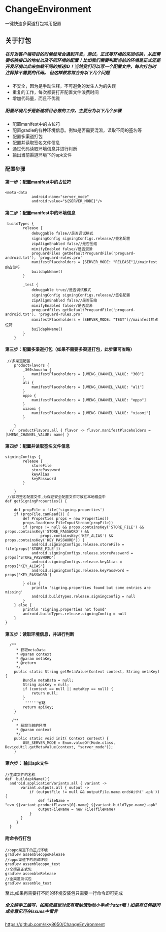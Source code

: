 # ChangeEnvironment
一键快速多渠道打包常用配置

## 关于打包

##### 在开发客户端项目的时候经常会遇到开发，测试，正式等环境的来回切换，从而需要切换接口的地址以及不同环境的配置！比如我们需要判断当前的环境是正式还是开发环境以此来加载不同的推送ID！当然我们可以写一个配置文件，每次打包时注释掉不需要的代码。 但这样做常常会有以下几个问题
* 不安全，因为是手动注释，不可避免的发生人为的失误
* 重复的工作，每次都要打开配置文件浪费时间
* 增加代码量，而且不优雅


##### 配置环境几乎是新建项目必做的工作，主要分为以下几个步骤
* 配置manifest中的占位符
* 配置gradle的各种环境信息。例如是否需要混淆，读取不同的签名等
* 配置多渠道打包
* 配置并读取签名文件信息
* 通过代码读取环境信息并进行判断
* 输出当前渠道环境下的apk文件

### 配置步骤
#### 第一步：配置manifest中的占位符
```
<meta-data
            android:name="server_mode"
            android:value="${SERVER_MODE}"/>
```
#### 第二步：配置manifest中的环境信息

```
 buildTypes {
        release {
            debuggable false//是否调试模式
            signingConfig signingConfigs.release//签名配置
            zipAlignEnabled false//是否压缩
            minifyEnabled false//是否混淆
            proguardFiles getDefaultProguardFile('proguard-android.txt'), 'proguard-rules.pro'
            manifestPlaceholders = [SERVER_MODE: "RELEASE"]//mainfest的占位符
            buildapkName()
        }

        _test {
            debuggable true//是否调试模式
            signingConfig signingConfigs.release//签名配置
            zipAlignEnabled false//是否压缩
            minifyEnabled false//是否混淆
            proguardFiles getDefaultProguardFile('proguard-android.txt'), 'proguard-rules.pro'
            manifestPlaceholders = [SERVER_MODE: "TEST"]//mainfest的占位符
            buildapkName()
        }
    }
```
#### 第三步：配置多渠道打包（如果不需要多渠道打包，此步骤可省略）
```
 //多渠道配置
    productFlavors {
        _360shouzhu {
            manifestPlaceholders = [UMENG_CHANNEL_VALUE: "360"]
        }
        ali {
            manifestPlaceholders = [UMENG_CHANNEL_VALUE: "ali"]
        }
        oppo {
            manifestPlaceholders = [UMENG_CHANNEL_VALUE: "oppo"]
        }
        xiaomi {
            manifestPlaceholders = [UMENG_CHANNEL_VALUE: "xiaomi"]
        }

    }
  //  productFlavors.all { flavor -> flavor.manifestPlaceholders = [UMENG_CHANNEL_VALUE: name] }
```

#### 第四步：配置并读取签名文件信息
```
signingConfigs {
        release {
            storeFile
            storePassword
            keyAlias
            keyPassword
        }

    }      
 //读取签名配置文件,为保证安全配置文件可放在本地磁盘中
def getSigningProperties() {

    def propFile = file('signing.properties')
    if (propFile.canRead()) {
        def Properties props = new Properties()
        props.load(new FileInputStream(propFile))
        if (props != null && props.containsKey('STORE_FILE') && props.containsKey('STORE_PASSWORD') &&
                props.containsKey('KEY_ALIAS') && props.containsKey('KEY_PASSWORD')) {
            android.signingConfigs.release.storeFile = file(props['STORE_FILE'])
            android.signingConfigs.release.storePassword = props['STORE_PASSWORD']
            android.signingConfigs.release.keyAlias = props['KEY_ALIAS']
            android.signingConfigs.release.keyPassword = props['KEY_PASSWORD']

        } else {
            println 'signing.properties found but some entries are missing'
            android.buildTypes.release.signingConfig = null
        }
    } else {
        println 'signing.properties not found'
        android.buildTypes.release.signingConfig = null
    }
} 
```

#### 第五步：读取环境信息，并进行判断
```
  /**
     * 获取metaData
     * @param context
     * @param metaKey
     * @return
     */
    public static String getMetaValue(Context context, String metaKey) {
        Bundle metaData = null;
        String apiKey = null;
        if (context == null || metaKey == null) {
            return null;
        }
         ''''''省略
        return apiKey;
    }

   /**
     * 获取当前的环境
     * @param context
     */
    public static void init( Context context) {
        USE_SERVER_MODE = Enum.valueOf(Mode.class, DeviceUtil.getMetaValue(context, "server_mode"));
    }
```
#### 第六步： 输出apk文件
```
//生成文件的名称
def  buildapkName(){
  android.applicationVariants.all { variant ->
       variant.outputs.all { output ->
           if (outputFile != null && outputFile.name.endsWith('.apk')) {
               def fileName = "evn_${variant.productFlavors[0].name}_${variant.buildType.name}.apk"
               outputFileName = new File(fileName)
           }
       }
     }
  }
```
#### 附命令行打包
```
//oppo渠道下的正式环境
gradlew assembleoppoRelease
//oppo渠道下的测试环境
gradlew assembleoppo_test
//全渠道正式包
gradlew assembleRelease
//全渠道测试包
gradlew assemble_test
```


至此,如果再需要打不同的环境安装包只需要一行命令即可完成

##### 全文纯手工编写，如果您感觉对您有帮助请动动小手点个star哦！如果有任何疑问或者意见可在Issues中留言<br>
https://github.com/sky8650/ChangeEnvironment









